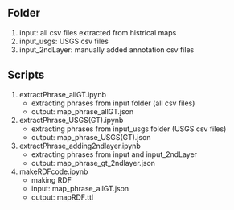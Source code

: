 ## Folder
1. input: all csv files extracted from histrical maps
2. input_usgs: USGS csv files
3. input_2ndLayer: manually added annotation csv files

## Scripts
1. extractPhrase_allGT.ipynb
    - extracting phrases from input folder (all csv files)
     - output: map_phrase_allGT.json
2. extractPhrase_USGS(GT).ipynb
    - extracting phrases from input_usgs folder (USGS csv files)
    - output: map_phrase_USGS(GT).json
3. extractPhrase_adding2ndlayer.ipynb
    - extracting phrases from input and input_2ndLayer
    - output: map_phrase_gt_2ndlayer.json
4. makeRDFcode.ipynb
    - making RDF
    - input: map_phrase_allGT.json
    - output: mapRDF.ttl

